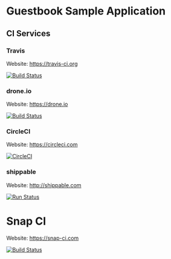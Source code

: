 # Guestbook Sample Application

## CI Services

### Travis

Website: https://travis-ci.org

[![Build Status](https://travis-ci.org/markuspoerschke/guestbook.svg?branch=master)](https://travis-ci.org/markuspoerschke/guestbook)

### drone.io

Website: https://drone.io

[![Build Status](https://drone.io/github.com/markuspoerschke/guestbook/status.png)](https://drone.io/github.com/markuspoerschke/guestbook/latest)

### CircleCI

Website: https://circleci.com

[![CircleCI](https://circleci.com/gh/markuspoerschke/guestbook.svg?style=svg)](https://circleci.com/gh/markuspoerschke/guestbook)

### shippable

Website: http://shippable.com

 [![Run Status](https://api.shippable.com/projects/573f2b372a8192902e20d776/badge?branch=master)](https://app.shippable.com/projects/573f2b372a8192902e20d776)

# Snap CI

Website: https://snap-ci.com

[![Build Status](https://snap-ci.com/markuspoerschke/guestbook/branch/master/build_image)](https://snap-ci.com/markuspoerschke/guestbook/branch/master)
